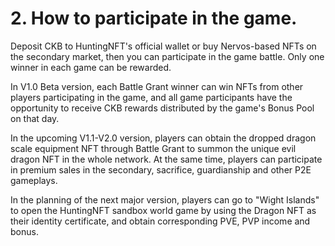 # 2. How to participate in the game.

Deposit CKB to HuntingNFT's official wallet or buy Nervos-based NFTs on the secondary market, then you can participate in the game battle. Only one winner in each game can be rewarded.

In V1.0 Beta version, each Battle Grant winner can win NFTs from other players participating in the game, and all game participants have the opportunity to receive CKB rewards distributed by the game's Bonus Pool on that day.

In the upcoming V1.1-V2.0 version, players can obtain the dropped dragon scale equipment NFT through Battle Grant to summon the unique evil dragon NFT in the whole network. At the same time, players can participate in premium sales in the secondary, sacrifice, guardianship and other P2E gameplays.

In the planning of the next major version, players can go to "Wight Islands" to open the HuntingNFT sandbox world game by using the Dragon NFT as their identity certificate, and obtain corresponding PVE, PVP income and bonus.
